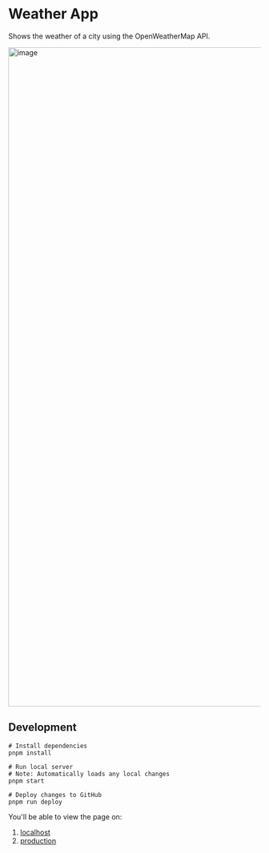 # Weather App

Shows the weather of a city using the OpenWeatherMap API.

<img width="1318" alt="image" src="https://github.com/goel4ever/weather-app/assets/5758132/0978a730-a607-4e61-b0c4-6a0d3419a84d">

## Development

```shell
# Install dependencies
pnpm install

# Run local server
# Note: Automatically loads any local changes
pnpm start

# Deploy changes to GitHub
pnpm run deploy
```
You'll be able to view the page on:
1. [localhost](http://localhost:3000/weather-app)
2. [production](https://goel4ever.github.io/weather-app)
